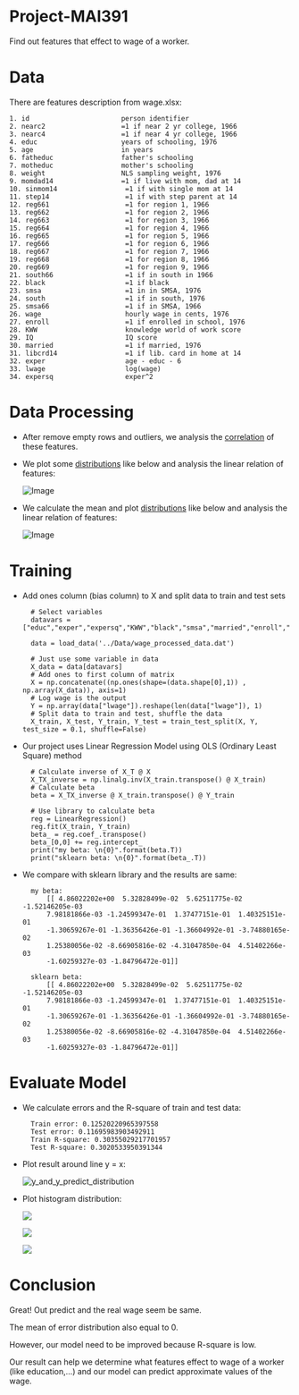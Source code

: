 # Project-MAI391

Find out features that effect to wage of a worker.

# Data

There are features description from wage.xlsx:

    1. id                       person identifier
    2. nearc2                   =1 if near 2 yr college, 1966
    3. nearc4                   =1 if near 4 yr college, 1966
    4. educ                     years of schooling, 1976
    5. age                      in years
    6. fatheduc                 father's schooling
    7. motheduc                 mother's schooling
    8. weight                   NLS sampling weight, 1976
    9. momdad14                 =1 if live with mom, dad at 14
    10. sinmom14                 =1 if with single mom at 14
    11. step14                   =1 if with step parent at 14
    12. reg661                   =1 for region 1, 1966
    13. reg662                   =1 for region 2, 1966
    14. reg663                   =1 for region 3, 1966
    15. reg664                   =1 for region 4, 1966
    16. reg665                   =1 for region 5, 1966
    17. reg666                   =1 for region 6, 1966
    18. reg667                   =1 for region 7, 1966
    19. reg668                   =1 for region 8, 1966
    20. reg669                   =1 for region 9, 1966
    21. south66                  =1 if in south in 1966
    22. black                    =1 if black
    23. smsa                     =1 in in SMSA, 1976
    24. south                    =1 if in south, 1976
    25. smsa66                   =1 if in SMSA, 1966
    26. wage                     hourly wage in cents, 1976
    27. enroll                   =1 if enrolled in school, 1976
    28. KWW                      knowledge world of work score
    29. IQ                       IQ score
    30. married                  =1 if married, 1976
    31. libcrd14                 =1 if lib. card in home at 14
    32. exper                    age - educ - 6
    33. lwage                    log(wage)
    34. expersq                  exper^2

# Data Processing

- After remove empty rows and outliers, we analysis the [correlation](./Data/correlation.csv) of these features.

- We plot some [distributions](./Data/raw_distribution/) like below and analysis the linear relation of features:

    ![Image](./Data/raw_distribution/fatheduc.png)

- We calculate the mean and plot [distributions](./Data/raw_distribution/) like below and analysis the linear relation of features:

    ![Image](./Data/mean_distribution/fatheduc.png)

# Training

- Add ones column (bias column) to X and split data to train and test sets

        # Select variables
        datavars = ["educ","exper","expersq","KWW","black","smsa","married","enroll","south",'reg661','reg662','reg663','reg664','reg665','reg666','reg667','reg668']

        data = load_data('../Data/wage_processed_data.dat')

        # Just use some variable in data
        X_data = data[datavars]
        # Add ones to first column of matrix
        X = np.concatenate((np.ones(shape=(data.shape[0],1)) , np.array(X_data)), axis=1)
        # Log wage is the output
        Y = np.array(data["lwage"]).reshape(len(data["lwage"]), 1)
        # Split data to train and test, shuffle the data
        X_train, X_test, Y_train, Y_test = train_test_split(X, Y, test_size = 0.1, shuffle=False)

- Our project uses Linear Regression Model using OLS (Ordinary Least Square) method

        # Calculate inverse of X_T @ X 
        X_TX_inverse = np.linalg.inv(X_train.transpose() @ X_train)
        # Calculate beta
        beta = X_TX_inverse @ X_train.transpose() @ Y_train

        # Use library to calculate beta
        reg = LinearRegression()
        reg.fit(X_train, Y_train)
        beta_ = reg.coef_.transpose()
        beta_[0,0] += reg.intercept_
        print("my beta: \n{0}".format(beta.T))
        print("sklearn beta: \n{0}".format(beta_.T))

- We compare with sklearn library and the results are same:
        
        my beta: 
            [[ 4.86022202e+00  5.32828499e-02  5.62511775e-02 -1.52146205e-03
            7.98181866e-03 -1.24599347e-01  1.37477151e-01  1.40325151e-01
            -1.30659267e-01 -1.36356426e-01 -1.36604992e-01 -3.74880165e-02
            1.25380056e-02 -8.66905816e-02 -4.31047850e-04  4.51402266e-03
            -1.60259327e-03 -1.84796472e-01]]
        
        sklearn beta: 
            [[ 4.86022202e+00  5.32828499e-02  5.62511775e-02 -1.52146205e-03
            7.98181866e-03 -1.24599347e-01  1.37477151e-01  1.40325151e-01
            -1.30659267e-01 -1.36356426e-01 -1.36604992e-01 -3.74880165e-02
            1.25380056e-02 -8.66905816e-02 -4.31047850e-04  4.51402266e-03
            -1.60259327e-03 -1.84796472e-01]]

# Evaluate Model

- We calculate errors and the R-square of train and test data:

        Train error: 0.12520220965397558
        Test error: 0.11695983903492911
        Train R-square: 0.30355029217701957
        Test R-square: 0.3020533950391344

- Plot result around line y = x:

    ![y_and_y_predict_distribution](./Data/Output/output_distribution/y_and_y_pred.png)

- Plot histogram distribution:

    ![](./Data/Output/output_distribution/y_dis.png)

    ![](./Data/Output/output_distribution/y_pred_dis.png)

    ![](./Data/Output/output_distribution/error_dis.png)

# Conclusion

Great! Out predict and the real wage seem be same. 

The mean of error distribution also equal to 0.

However, our model need to be improved because R-square is low.

Our result can help we determine what features effect to wage of a worker (like education,...) and our model can predict approximate values of the wage.